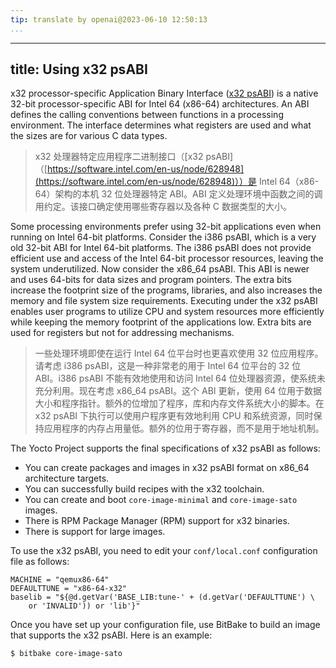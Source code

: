 ```yaml
---
tip: translate by openai@2023-06-10 12:50:13
...
```

---
title: Using x32 psABI
----------------------

x32 processor-specific Application Binary Interface ([x32 psABI](https://software.intel.com/en-us/node/628948)) is a native 32-bit processor-specific ABI for Intel 64 (x86-64) architectures. An ABI defines the calling conventions between functions in a processing environment. The interface determines what registers are used and what the sizes are for various C data types.

> x32 处理器特定应用程序二进制接口（[x32 psABI]（[https://software.intel.com/en-us/node/628948](https://software.intel.com/en-us/node/628948)））是 Intel 64（x86-64）架构的本机 32 位处理器特定 ABI。ABI 定义处理环境中函数之间的调用约定。该接口确定使用哪些寄存器以及各种 C 数据类型的大小。

Some processing environments prefer using 32-bit applications even when running on Intel 64-bit platforms. Consider the i386 psABI, which is a very old 32-bit ABI for Intel 64-bit platforms. The i386 psABI does not provide efficient use and access of the Intel 64-bit processor resources, leaving the system underutilized. Now consider the x86_64 psABI. This ABI is newer and uses 64-bits for data sizes and program pointers. The extra bits increase the footprint size of the programs, libraries, and also increases the memory and file system size requirements. Executing under the x32 psABI enables user programs to utilize CPU and system resources more efficiently while keeping the memory footprint of the applications low. Extra bits are used for registers but not for addressing mechanisms.

> 一些处理环境即使在运行 Intel 64 位平台时也更喜欢使用 32 位应用程序。请考虑 i386 psABI，这是一种非常老的用于 Intel 64 位平台的 32 位 ABI。i386 psABI 不能有效地使用和访问 Intel 64 位处理器资源，使系统未充分利用。现在考虑 x86_64 psABI。这个 ABI 更新，使用 64 位用于数据大小和程序指针。额外的位增加了程序，库和内存文件系统大小的脚本。在 x32 psABI 下执行可以使用户程序更有效地利用 CPU 和系统资源，同时保持应用程序的内存占用量低。额外的位用于寄存器，而不是用于地址机制。

The Yocto Project supports the final specifications of x32 psABI as follows:

- You can create packages and images in x32 psABI format on x86_64 architecture targets.
- You can successfully build recipes with the x32 toolchain.
- You can create and boot `core-image-minimal` and `core-image-sato` images.
- There is RPM Package Manager (RPM) support for x32 binaries.
- There is support for large images.

To use the x32 psABI, you need to edit your `conf/local.conf` configuration file as follows:

```
MACHINE = "qemux86-64"
DEFAULTTUNE = "x86-64-x32"
baselib = "${@d.getVar('BASE_LIB:tune-' + (d.getVar('DEFAULTTUNE') \
    or 'INVALID')) or 'lib'}"
```

Once you have set up your configuration file, use BitBake to build an image that supports the x32 psABI. Here is an example:

```
$ bitbake core-image-sato
```
